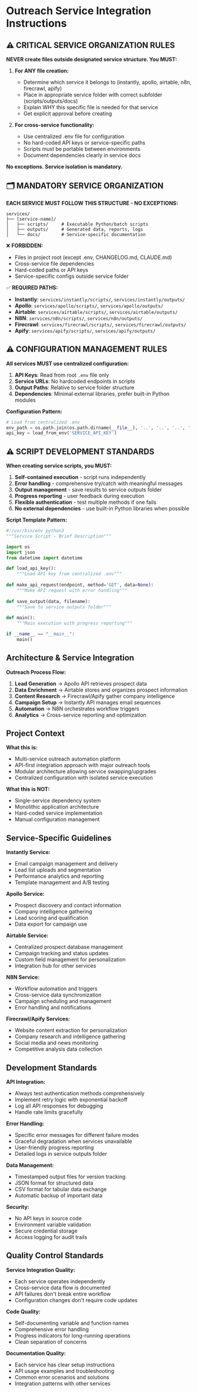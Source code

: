# Outreach Service Integration Instructions

## ⚠️ CRITICAL SERVICE ORGANIZATION RULES

**NEVER create files outside designated service structure. You MUST:**

1. **For ANY file creation:**
   - Determine which service it belongs to (instantly, apollo, airtable, n8n, firecrawl, apify)
   - Place in appropriate service folder with correct subfolder (scripts/outputs/docs)
   - Explain WHY this specific file is needed for that service
   - Get explicit approval before creating

2. **For cross-service functionality:**
   - Use centralized .env file for configuration
   - No hard-coded API keys or service-specific paths
   - Scripts must be portable between environments
   - Document dependencies clearly in service docs

**No exceptions. Service isolation is mandatory.**

## 🗂️ MANDATORY SERVICE ORGANIZATION

**EACH SERVICE MUST FOLLOW THIS STRUCTURE - NO EXCEPTIONS:**

```
services/
├── [service-name]/
│   ├── scripts/     # Executable Python/batch scripts
│   ├── outputs/     # Generated data, reports, logs
│   └── docs/        # Service-specific documentation
```

❌ **FORBIDDEN:**
- Files in project root (except .env, CHANGELOG.md, CLAUDE.md)
- Cross-service file dependencies
- Hard-coded paths or API keys
- Service-specific configs outside service folder

✅ **REQUIRED PATHS:**
- **Instantly**: `services/instantly/scripts/`, `services/instantly/outputs/`
- **Apollo**: `services/apollo/scripts/`, `services/apollo/outputs/`
- **Airtable**: `services/airtable/scripts/`, `services/airtable/outputs/`
- **N8N**: `services/n8n/scripts/`, `services/n8n/outputs/`
- **Firecrawl**: `services/firecrawl/scripts/`, `services/firecrawl/outputs/`
- **Apify**: `services/apify/scripts/`, `services/apify/outputs/`

## ⚠️ CONFIGURATION MANAGEMENT RULES

**All services MUST use centralized configuration:**

1. **API Keys**: Read from root `.env` file only
2. **Service URLs**: No hardcoded endpoints in scripts
3. **Output Paths**: Relative to service folder structure
4. **Dependencies**: Minimal external libraries, prefer built-in Python modules

**Configuration Pattern:**
```python
# Load from centralized .env
env_path = os.path.join(os.path.dirname(__file__), '..', '..', '..', '.env')
api_key = load_from_env('SERVICE_API_KEY')
```

## ⚠️ SCRIPT DEVELOPMENT STANDARDS

**When creating service scripts, you MUST:**

1. **Self-contained execution** - script runs independently
2. **Error handling** - comprehensive try/catch with meaningful messages
3. **Output management** - save results to service outputs folder
4. **Progress reporting** - user feedback during execution
5. **Flexible authentication** - test multiple methods if one fails
6. **No external dependencies** - use built-in Python libraries when possible

**Script Template Pattern:**
```python
#!/usr/bin/env python3
"""Service Script - Brief Description"""

import os
import json
from datetime import datetime

def load_api_key():
    """Load API key from centralized .env"""
    
def make_api_request(endpoint, method='GET', data=None):
    """Make API request with error handling"""
    
def save_output(data, filename):
    """Save to service outputs folder"""
    
def main():
    """Main execution with progress reporting"""

if __name__ == "__main__":
    main()
```

## Architecture & Service Integration

**Outreach Process Flow:**
1. **Lead Generation** → Apollo API retrieves prospect data
2. **Data Enrichment** → Airtable stores and organizes prospect information  
3. **Content Research** → Firecrawl/Apify gather company intelligence
4. **Campaign Setup** → Instantly API manages email sequences
5. **Automation** → N8N orchestrates workflow triggers
6. **Analytics** → Cross-service reporting and optimization

## Project Context

**What this is:**
- Multi-service outreach automation platform
- API-first integration approach with major outreach tools
- Modular architecture allowing service swapping/upgrades
- Centralized configuration with isolated service execution

**What this is NOT:**
- Single-service dependency system
- Monolithic application architecture
- Hard-coded service implementation
- Manual configuration management

## Service-Specific Guidelines

**Instantly Service:**
- Email campaign management and delivery
- Lead list uploads and segmentation
- Performance analytics and reporting
- Template management and A/B testing

**Apollo Service:**
- Prospect discovery and contact information
- Company intelligence gathering
- Lead scoring and qualification
- Data export for campaign use

**Airtable Service:**
- Centralized prospect database management
- Campaign tracking and status updates
- Custom field management for personalization
- Integration hub for other services

**N8N Service:**
- Workflow automation and triggers
- Cross-service data synchronization
- Campaign scheduling and management
- Error handling and notifications

**Firecrawl/Apify Services:**
- Website content extraction for personalization
- Company research and intelligence gathering
- Social media and news monitoring
- Competitive analysis data collection

## Development Standards

**API Integration:**
- Always test authentication methods comprehensively
- Implement retry logic with exponential backoff
- Log all API responses for debugging
- Handle rate limits gracefully

**Error Handling:**
- Specific error messages for different failure modes
- Graceful degradation when services unavailable
- User-friendly progress reporting
- Detailed logs in service outputs folder

**Data Management:**
- Timestamped output files for version tracking
- JSON format for structured data
- CSV format for tabular data exchange
- Automatic backup of important data

**Security:**
- No API keys in source code
- Environment variable validation
- Secure credential storage
- Access logging for audit trails

## Quality Control Standards

**Service Integration Quality:**
- Each service operates independently
- Cross-service data flow is documented
- API failures don't break entire workflow
- Configuration changes don't require code updates

**Code Quality:**
- Self-documenting variable and function names
- Comprehensive error handling
- Progress indicators for long-running operations
- Clean separation of concerns

**Documentation Quality:**
- Each service has clear setup instructions
- API usage examples and troubleshooting
- Common error scenarios and solutions
- Integration patterns with other services